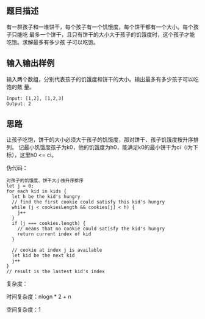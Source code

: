 ## 题目描述
有一群孩子和一堆饼干，每个孩子有一个饥饿度，每个饼干都有一个大小。每个孩子只能吃
最多一个饼干，且只有饼干的大小大于孩子的饥饿度时，这个孩子才能吃饱。求解最多有多少孩
子可以吃饱。

## 输入输出样例
输入两个数组，分别代表孩子的饥饿度和饼干的大小。输出最多有多少孩子可以吃饱的数
量。
```
Input: [1,2], [1,2,3]
Output: 2
```

## 思路

让孩子吃饱，饼干的大小必须大于孩子的饥饿度，那对饼干、孩子饥饿度按升序排列。
记最小饥饿度孩子为k0，他的饥饿度为h0，能满足k0的最小饼干为ci（i为下标），这里h0 <= ci。

伪代码：
```
对孩子的饥饿度、饼干大小按升序排序
let j = 0;
for each kid in kids {
  let h be the kid's hungry
  // find the first cookie could satisfy this kid's hungry
  while (j < cookiesLength && cookies[j] < h) {
    j++
  }
  if (j === cookies.length) {
    // means that no cookie could satisfy the kid's hungry
    return current index of kid
  }
  
  // cookie at index j is available
  let kid be the next kid
  j++
}
// result is the lastest kid's index
```

复杂度：

时间复杂度：nlogn * 2 + n

空间复杂度：1

